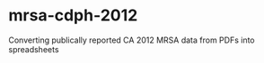 mrsa-cdph-2012
==============

Converting publically reported CA 2012 MRSA data from PDFs into spreadsheets
